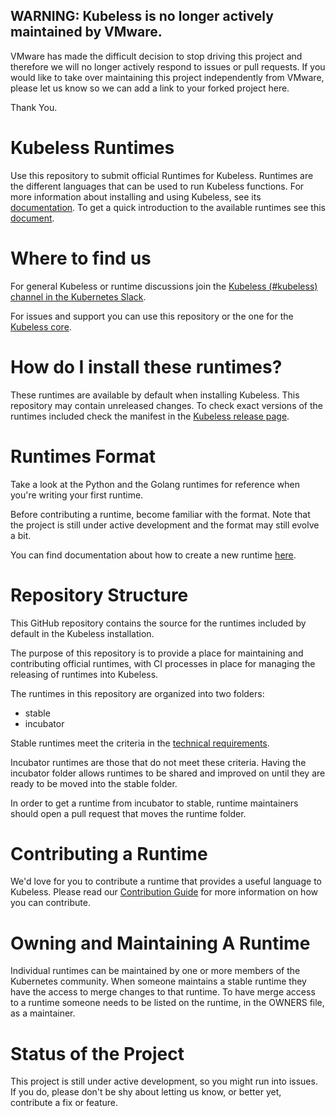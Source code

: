 ## WARNING: Kubeless is no longer actively maintained by VMware.

VMware has made the difficult decision to stop driving this project and therefore we will no longer actively respond to issues or pull requests. If you would like to take over maintaining this project independently from VMware, please let us know so we can add a link to your forked project here.

Thank You.

# Kubeless Runtimes

Use this repository to submit official Runtimes for Kubeless. Runtimes are the different languages that can be used to run Kubeless functions. For more information about installing and using Kubeless, see its [documentation](https://kubeless.io/docs/). To get a quick introduction to the available runtimes see this [document](https://kubeless.io/docs/runtimes).

# Where to find us

For general Kubeless or runtime discussions join the [Kubeless (#kubeless) channel in the Kubernetes Slack](https://kubernetes.slack.com/messages/kubeless).

For issues and support you can use this repository or the one for the [Kubeless core](https://github.com/kubeless/kubeless).

# How do I install these runtimes?

These runtimes are available by default when installing Kubeless. This repository may contain unreleased changes. To check exact versions of the runtimes included check the manifest in the [Kubeless release page](https://github.com/kubeless/kubeless/releases).

# Runtimes Format

Take a look at the Python and the Golang runtimes for reference when you're writing your first runtime.

Before contributing a runtime, become familiar with the format. Note that the project is still under active development and the format may still evolve a bit.

You can find documentation about how to create a new runtime [here](https://kubeless.io/docs/implementing-new-runtime/).

# Repository Structure

This GitHub repository contains the source for the runtimes included by default in the Kubeless installation.

The purpose of this repository is to provide a place for maintaining and contributing official runtimes, with CI processes in place for managing the releasing of runtimes into Kubeless.

The runtimes in this repository are organized into two folders:

- stable
- incubator

Stable runtimes meet the criteria in the [technical requirements](DEVELOPER_GUIDE.md#runtime-image-requirements).

Incubator runtimes are those that do not meet these criteria. Having the incubator folder allows runtimes to be shared and improved on until they are ready to be moved into the stable folder.

In order to get a runtime from incubator to stable, runtime maintainers should open a pull request that moves the runtime folder.

# Contributing a Runtime

We'd love for you to contribute a runtime that provides a useful language to Kubeless. Please read our [Contribution Guide](CONTRIBUTING.md) for more information on how you can contribute.

# Owning and Maintaining A Runtime

Individual runtimes can be maintained by one or more members of the Kubernetes community. When someone maintains a stable runtime they have the access to merge changes to that runtime. To have merge access to a runtime someone needs to be listed on the runtime, in the OWNERS file, as a maintainer.

# Status of the Project

This project is still under active development, so you might run into issues. If you do, please don't be shy about letting us know, or better yet, contribute a fix or feature.
